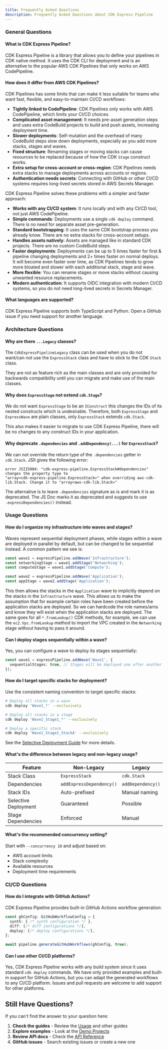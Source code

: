 ```yaml
---
title: Frequently Asked Questions
description: Frequently Asked Questions about CDK Express Pipeline
---
```


### General Questions

#### What is CDK Express Pipeline?

CDK Express Pipeline is a library that allows you to define your pipelines in CDK native method. It uses the CDK CLI
for deployment and is an alternative to the popular AWS CDK Pipelines that only works on AWS CodePipeline.

#### How does it differ from AWS CDK Pipelines?

CDK Pipelines has some limits that can make it less suitable for teams who want fast, flexible, and easy-to-maintain
CI/CD workflows:

- **Tightly linked to CodePipeline**: CDK Pipelines only works with AWS CodePipeline, which limits your CI/CD choices.
- **Complicated asset management**: It needs pre-asset generation steps and uses extra CodeBuild projects to build and
  push assets, increasing deployment time.
- **Slower deployments**: Self-mutation and the overhead of many CodeBuild steps slow down deployments, especially as you add more
  stacks, stages and waves.
- **Fixed structure**: Renaming stages or moving stacks can cause resources to be replaced because of how the CDK
  `Stage` construct works.
- **Extra setup for cross-account or cross-region**: CDK Pipelines needs extra stacks to manage deployments across
  accounts or regions.
- **Authentication needs secrets**: Connecting with GitHub or other CI/CD systems requires long-lived secrets stored in
  AWS Secrets Manager.

CDK Express Pipeline solves these problems with a simpler and faster approach:

- **Works with any CI/CD system**: It runs locally and with any CI/CD tool, not just AWS CodePipeline.
- **Simple commands**: Deployments use a single `cdk deploy` command. There is no need for separate asset pre-generation.
- **Standard bootstrapping**: It uses the same CDK bootstrap process you already know. There are no extra stacks for
  cross-account setups.
- **Handles assets natively**: Assets are managed like in standard CDK projects. There are no custom CodeBuild steps.
- **Faster deployments**: Deployments can be up to 5 times faster for first & pipeline changing deployments and 2+ times
  faster on normal deploys. It will become even faster over time, as CDK Pipelines tends to grow more bloated and slower
  with each additional stack, stage and wave.
- **More flexible**: You can rename stages or move stacks without causing unwanted resource replacements.
- **Modern authentication**: It supports OIDC integration with modern CI/CD systems, so you do not need long-lived secrets in
  Secrets Manager.

#### What languages are supported?

CDK Express Pipeline supports both TypeScript and Python. Open a GitHub issue if you need support for another language.

### Architecture Questions

#### Why are there `...Legacy` classes?

The `CdkExpressPipelineLegacy` class can be used when you do not want/can not use the `ExpressStack` class and have 
to stick to the CDK `Stack` class.

They are not as feature rich as the main classes and are only provided for backwards compatibility until you can 
migrate and make use of the main classes.

#### Why does `ExpressStage` not extend `cdk.Stage`?

We do not want `ExpressStage` to be an `IConstruct` this changes the IDs of its nested constructs which is undesirable.
Therefore, both `ExpressStage` and `ExpressWave` are plain classes, only `ExpressStack` extends `cdk.Stack`.

This also makes it easier to migrate to use CDK Express Pipeline, there will be no changes to any construct IDs in your
application.

#### Why deprecate `.dependencies` and `.addDependency(...)` for `ExpressStack`?

We can not override the return type of the `.dependencies` getter in `cdk.Stack`. JSII gives the following error:

```shell
error JSII5004: "cdk-express-pipeline.ExpressStack#dependencies" changes the property type to 
"array<cdk-express-pipeline.ExpressStack>" when overriding aws-cdk-lib.Stack. Change it to "array<aws-cdk-lib.Stack>"
```

The alternative is to leave `.dependencies` signature as is and mark it is as deprecated. The JS Doc marks it as
deprecated and suggests to use `.expressDependencies()` instead.

### Usage Questions

#### How do I organize my infrastructure into waves and stages?

Waves represent sequential deployment phases, while stages within a wave are deployed in parallel by default, but can be
changed to be sequential instead. A common pattern we see is:

```typescript
const wave1 = expressPipeline.addWave('Infrastructure');
const networkingStage = wave1.addStage('Networking');
const computeStage = wave1.addStage('Compute');

const wave2 = expressPipeline.addWave('Application');
const appStage = wave2.addStage('Application');
```

This then allows the stacks in the `Application` wave to implicitly depend on the stacks in the `Infrastructure` wave.
This allows us to make the assumption that for example certain roles have been created before the application stacks
are deployed. So we can hardcode the role names/arns and know they will exist when the application stacks are deployed.
The same goes for all `*.fromLookup()` CDK methods, for example, we can use the `ec2.Vpc.fromLookup` method to import
the VPC created in the `Networking` stage without having to pass it around.

#### Can I deploy stages sequentially within a wave?

Yes, you can configure a wave to deploy its stages sequentially:

```typescript
const wave1 = expressPipeline.addWave('Wave1', {
  sequentialStages: true, // Stages will be deployed one after another
});
```

#### How do I target specific stacks for deployment?

Use the consistent naming convention to target specific stacks:

```bash
# Deploy all stacks in a wave
cdk deploy 'Wave1_*' --exclusively

# Deploy all stacks in a stage
cdk deploy 'Wave1_Stage1_*' --exclusively

# Deploy a specific stack
cdk deploy 'Wave1_Stage1_StackA' --exclusively
```

See the [Selective Deployment Guide](/cdk-express-pipeline/guides/selective-deployment/) for more details.

#### What's the difference between legacy and non-legacy usage?

| Feature              | Non-Legacy | Legacy            |
|----------------------|------------|-------------------|
| Stack Class          | `ExpressStack` | `cdk.Stack`       |
| Dependencies         | `addExpressDependency()` | `addDependency()` |
| Stack IDs            | Auto-prefixed | Manual naming     |
| Selective Deployment | Guaranteed | Possible          |
| Stage Dependencies   | Enforced | Manual            |

#### What's the recommended concurrency setting?

Start with `--concurrency 10` and adjust based on:
- AWS account limits
- Stack complexity
- Available resources
- Deployment time requirements

### CI/CD Questions

#### How do I integrate with GitHub Actions?

CDK Express Pipeline provides built-in GitHub Actions workflow generation:

```typescript
const ghConfig: GitHubWorkflowConfig = {
  synth: { /* synth configuration */ },
  diff: [/* diff configurations */],
  deploy: [/* deploy configurations */],
};

await pipeline.generateGitHubWorkflows(ghConfig, true);
```

#### Can I use other CI/CD platforms?

Yes, CDK Express Pipeline works with any build system since it uses standard `cdk deploy` commands. We have only provided
examples and built-in support for GitHub Actions, but you can adapt the generated workflows to any CI/CD platform. Issues
and pull requests are welcome to add support for other platforms.

## Still Have Questions?

If you can't find the answer to your question here:

1. **Check the guides** - Review the [Usage](/cdk-express-pipeline/guides/usage/) and other guides
2. **Explore examples** - Look at the [Demo Projects](/cdk-express-pipeline/guides/demo-projects/)
3. **Review API docs** - Check the [API Reference](/cdk-express-pipeline/reference/api/)
4. **GitHub issues** - Search existing issues or create a new one
